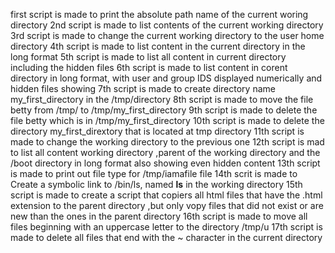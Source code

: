 first script is made to print the absolute path name of the current woring directory
2nd script is made to list contents of the current working directory
3rd script is made to change the current working directory to the user home directory
4th script is made to list content in the current directory in the long format
5th script is made to list all content in current directory including the hidden files
6th script is made to list content in corent directory in long format, with user and group IDS displayed numerically and hidden files showing
7th script is made to create directory name my_first_directory in the /tmp/directory
8th script is made to move the file betty from /tmp/ to /tmp/my_first_directory
9th script is made to delete the file betty which is in /tmp/my_first_directory
10th script is made to delete the directory my_first_dirextory that is located at tmp directory
11th script is made to change the working directory to the previous one
12th script is mad to list all content working directory ,parent of the working directory and the /boot directory in long format also showing even hidden content
13th script is made to print out file type for /tmp/iamafile file
14th scrit is made to Create a symbolic link to /bin/ls, named __ls__ in the working directory
15th script is made to create a script that copiers all html files that have the .html extension to the parent directory ,but only vopy files that did not exist or are new than the ones in the parent directory
16th script is made to move all files beginning with an uppercase letter to the directory /tmp/u
17th script is made to delete all files that end with the ~ character in the current directory
